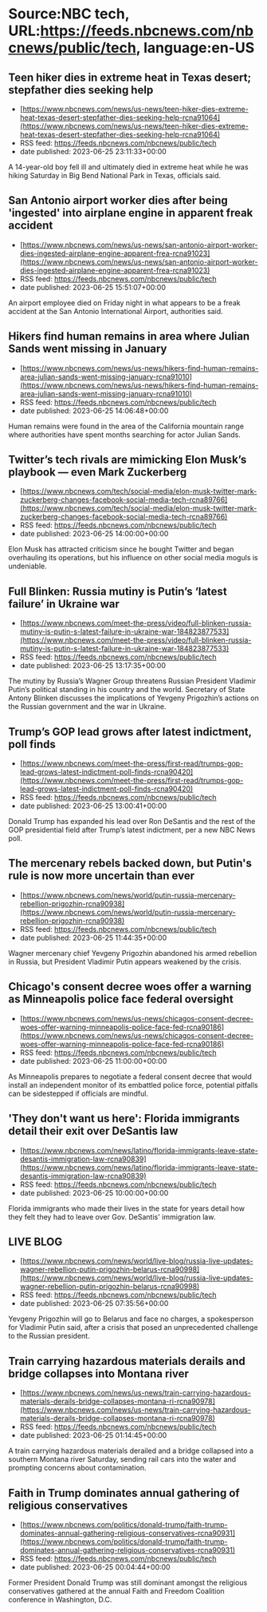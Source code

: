 # Source:NBC tech, URL:https://feeds.nbcnews.com/nbcnews/public/tech, language:en-US

## Teen hiker dies in extreme heat in Texas desert; stepfather dies seeking help
 - [https://www.nbcnews.com/news/us-news/teen-hiker-dies-extreme-heat-texas-desert-stepfather-dies-seeking-help-rcna91064](https://www.nbcnews.com/news/us-news/teen-hiker-dies-extreme-heat-texas-desert-stepfather-dies-seeking-help-rcna91064)
 - RSS feed: https://feeds.nbcnews.com/nbcnews/public/tech
 - date published: 2023-06-25 23:11:33+00:00

A 14-year-old boy fell ill and ultimately died in extreme heat while he was hiking Saturday in Big Bend National Park in Texas, officials said.

## San Antonio airport worker dies after being 'ingested' into airplane engine in apparent freak accident
 - [https://www.nbcnews.com/news/us-news/san-antonio-airport-worker-dies-ingested-airplane-engine-apparent-frea-rcna91023](https://www.nbcnews.com/news/us-news/san-antonio-airport-worker-dies-ingested-airplane-engine-apparent-frea-rcna91023)
 - RSS feed: https://feeds.nbcnews.com/nbcnews/public/tech
 - date published: 2023-06-25 15:51:07+00:00

An airport employee died on Friday night in what appears to be a freak accident at the San Antonio International Airport, authorities said.

## Hikers find human remains in area where Julian Sands went missing in January
 - [https://www.nbcnews.com/news/us-news/hikers-find-human-remains-area-julian-sands-went-missing-january-rcna91010](https://www.nbcnews.com/news/us-news/hikers-find-human-remains-area-julian-sands-went-missing-january-rcna91010)
 - RSS feed: https://feeds.nbcnews.com/nbcnews/public/tech
 - date published: 2023-06-25 14:06:48+00:00

Human remains were found in the area of the California mountain range where authorities have spent months searching for actor Julian Sands.

## Twitter’s tech rivals are mimicking Elon Musk’s playbook — even Mark Zuckerberg
 - [https://www.nbcnews.com/tech/social-media/elon-musk-twitter-mark-zuckerberg-changes-facebook-social-media-tech-rcna89766](https://www.nbcnews.com/tech/social-media/elon-musk-twitter-mark-zuckerberg-changes-facebook-social-media-tech-rcna89766)
 - RSS feed: https://feeds.nbcnews.com/nbcnews/public/tech
 - date published: 2023-06-25 14:00:00+00:00

Elon Musk has attracted criticism since he bought Twitter and began overhauling its operations, but his influence on other social media moguls is undeniable.

## Full Blinken: Russia mutiny is Putin’s ‘latest failure’ in Ukraine war
 - [https://www.nbcnews.com/meet-the-press/video/full-blinken-russia-mutiny-is-putin-s-latest-failure-in-ukraine-war-184823877533](https://www.nbcnews.com/meet-the-press/video/full-blinken-russia-mutiny-is-putin-s-latest-failure-in-ukraine-war-184823877533)
 - RSS feed: https://feeds.nbcnews.com/nbcnews/public/tech
 - date published: 2023-06-25 13:17:35+00:00

The mutiny by Russia’s Wagner Group threatens Russian President Vladimir Putin’s political standing in his country and the world. Secretary of State Antony Blinken discusses the implications of Yevgeny Prigozhin’s actions on the Russian government and the war in Ukraine.

## Trump’s GOP lead grows after latest indictment, poll finds
 - [https://www.nbcnews.com/meet-the-press/first-read/trumps-gop-lead-grows-latest-indictment-poll-finds-rcna90420](https://www.nbcnews.com/meet-the-press/first-read/trumps-gop-lead-grows-latest-indictment-poll-finds-rcna90420)
 - RSS feed: https://feeds.nbcnews.com/nbcnews/public/tech
 - date published: 2023-06-25 13:00:41+00:00

Donald Trump has expanded his lead over Ron DeSantis and the rest of the GOP presidential field after Trump’s latest indictment, per a new NBC News poll.

## The mercenary rebels backed down, but Putin's rule is now more uncertain than ever
 - [https://www.nbcnews.com/news/world/putin-russia-mercenary-rebellion-prigozhin-rcna90938](https://www.nbcnews.com/news/world/putin-russia-mercenary-rebellion-prigozhin-rcna90938)
 - RSS feed: https://feeds.nbcnews.com/nbcnews/public/tech
 - date published: 2023-06-25 11:44:35+00:00

Wagner mercenary chief Yevgeny Prigozhin abandoned his armed rebellion in Russia, but President Vladimir Putin appears weakened by the crisis.

## Chicago's consent decree woes offer a warning as Minneapolis police face federal oversight
 - [https://www.nbcnews.com/news/us-news/chicagos-consent-decree-woes-offer-warning-minneapolis-police-face-fed-rcna90186](https://www.nbcnews.com/news/us-news/chicagos-consent-decree-woes-offer-warning-minneapolis-police-face-fed-rcna90186)
 - RSS feed: https://feeds.nbcnews.com/nbcnews/public/tech
 - date published: 2023-06-25 11:00:00+00:00

As Minneapolis prepares to negotiate a federal consent decree that would install an independent monitor of its embattled police force, potential pitfalls can be sidestepped if officials are mindful.

## 'They don't want us here': Florida immigrants detail their exit over DeSantis law
 - [https://www.nbcnews.com/news/latino/florida-immigrants-leave-state-desantis-immigration-law-rcna90839](https://www.nbcnews.com/news/latino/florida-immigrants-leave-state-desantis-immigration-law-rcna90839)
 - RSS feed: https://feeds.nbcnews.com/nbcnews/public/tech
 - date published: 2023-06-25 10:00:00+00:00

Florida immigrants who made their lives in the state for years detail how they felt they had to leave over Gov. DeSantis' immigration law.

## LIVE BLOG
 - [https://www.nbcnews.com/news/world/live-blog/russia-live-updates-wagner-rebellion-putin-prigozhin-belarus-rcna90998](https://www.nbcnews.com/news/world/live-blog/russia-live-updates-wagner-rebellion-putin-prigozhin-belarus-rcna90998)
 - RSS feed: https://feeds.nbcnews.com/nbcnews/public/tech
 - date published: 2023-06-25 07:35:56+00:00

Yevgeny Prigozhin will go to Belarus and face no charges, a spokesperson for Vladimir Putin said, after a crisis that posed an unprecedented challenge to the Russian president.

## Train carrying hazardous materials derails and bridge collapses into Montana river
 - [https://www.nbcnews.com/news/us-news/train-carrying-hazardous-materials-derails-bridge-collapses-montana-ri-rcna90978](https://www.nbcnews.com/news/us-news/train-carrying-hazardous-materials-derails-bridge-collapses-montana-ri-rcna90978)
 - RSS feed: https://feeds.nbcnews.com/nbcnews/public/tech
 - date published: 2023-06-25 01:14:45+00:00

A train carrying hazardous materials derailed and a bridge collapsed into a southern Montana river Saturday, sending rail cars into the water and prompting concerns about contamination.

## Faith in Trump dominates annual gathering of religious conservatives
 - [https://www.nbcnews.com/politics/donald-trump/faith-trump-dominates-annual-gathering-religious-conservatives-rcna90931](https://www.nbcnews.com/politics/donald-trump/faith-trump-dominates-annual-gathering-religious-conservatives-rcna90931)
 - RSS feed: https://feeds.nbcnews.com/nbcnews/public/tech
 - date published: 2023-06-25 00:04:44+00:00

Former President Donald Trump was still dominant amongst the religious conservatives gathered at the annual Faith and Freedom Coalition conference in Washington, D.C.

